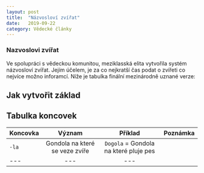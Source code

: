 ```yaml
---
layout: post
title:  "Názvosloví zvířat"
date:   2019-09-22
category: Vědecké články
---
```


### Nazvoslovi zvířat
 
Ve spolupráci s vědeckou komunitou, meziklasská elita vytvořila systém názvosloví zvířat. Jejím účelem, je za co nejkratší čas podat o zvířeti co nejvíce možno inforamcí. Níže je tabulka finální mezinárodně uznané verze:

## Jak vytvořit základ 

## Tabulka koncovek

| **Koncovka** | **Význam** | **Příklad** | **Poznámka** |
|--------------|:----------:|:-----------:|-------------:|
|`-la`	       | Gondola na které se veze zvíře | `Dogola` = Gondola na které pluje pes |
|---|---|---|

